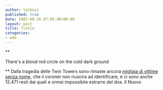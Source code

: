 ```yaml
---
author: leibniz
published: true
date: 2003-08-26 07:05:00+00:00
layout: post
title: Titolo
categories:
- web
---
```


**

  There's a blood red circle on the cold dark ground   


**   Dalla tragedia delle Twin Towers sono rimaste ancora  [ migliaia di vittime senza nome](http://www.ilnuovo.it/nuovo/foglia/0,1007,186593,00.html),   che il coroner non riuscira ad identificare, e ci sono anche 12.471 resti dai quali e ormai impossibile estrarre del dna.
Il Nuovo
